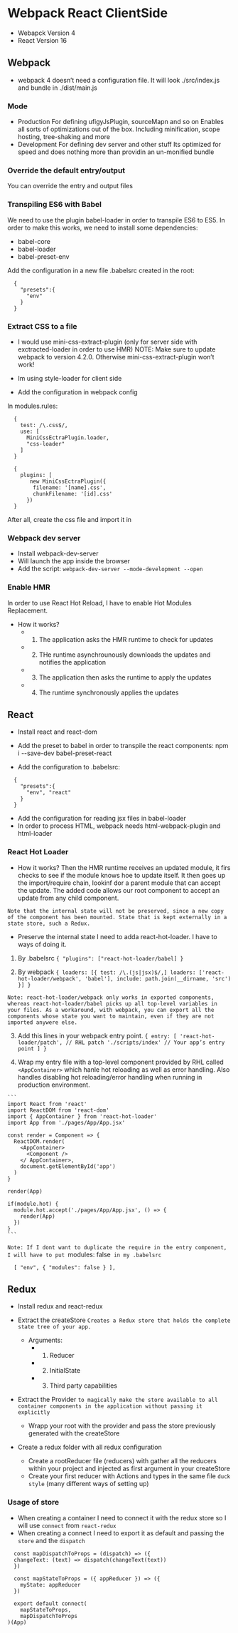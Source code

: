 # Webpack React ClientSide

- Webapck Version 4
- React Version 16

## Webpack

- webpack 4 doesn’t need a configuration file. It will look ./src/index.js and bundle in ./dist/main.js

### Mode
  - Production
    For defining ufigyJsPlugin, sourceMapn and so on
    Enables all sorts of optimizations out of the box. Including minification, scope hosting, tree-shaking and more
  - Development
    For defining dev server and other stuff
    Its optimized for speed and does nothing more than providin an un-monified bundle

### Override the default entry/output

  You can override the entry and output files

### Transpiling ES6 with Babel

  We need to use the plugin babel-loader in order to transpile ES6 to ES5. In order to make this works, we need to install some dependencies:
  - babel-core
  - babel-loader
  - babel-preset-env

  Add the configuration in a new file .babelsrc created in the root:

  ```
    {
      "presets":{
        "env"
      }
    }
  ```

### Extract CSS to a file

  - I would use mini-css-extract-plugin (only for server side with exctracted-loader in order to use HMR)
  NOTE: Make sure to update webpack to version 4.2.0. Otherwise mini-css-extract-plugin won’t work!

  - Im using style-loader for client side

  - Add the configuration in webpack config

   In modules.rules:

  ```
    {
      test: /\.css$/,
      use: [
        MiniCssEctraPlugin.loader,
        "css-loader"
      ]
    }
  ```

  ```
    {
      plugins: [
         new MiniCssEctraPlugin({
          filename: '[name].css',
          chunkFilename: '[id].css'
        })
    }
  ```

  After all, create the css file and import it in

### Webpack dev server

  - Install webpack-dev-server
  - Will launch the app inside the browser
  - Add the script: `webpack-dev-server --mode-development --open`

### Enable HMR

  In order to use React Hot Reload, I have to enable Hot Modules Replacement.

  - How it works?
    - 1. The application asks the HMR runtime to check for updates
    - 2. THe runtime asynchrounously downloads the updates and notifies the application
    - 3. The application then asks the runtime to apply the updates
    - 4. The runtime synchronously applies the updates

## React

  - Install react and react-dom
  - Add the preset to babel in order to transpile the react components: npm i --save-dev babel-preset-react

  - Add the configuration to .babelsrc:

  ```
    {
      "presets":{
        "env", "react"
      }
    }
  ```

  - Add the configuration for reading jsx files in babel-loader
  - In order to process HTML, webpack needs html-webpack-plugin and html-loader


  ### React Hot Loader

  - How it works?
  Then the HMR runtime receives an updated module, it firs checks to see if the module knows hoe to update itself. It then goes up the import/require chain, lookinf dor a parent module that can accept the update. The added code allows our root component to accept an update from any child component.

  `Note that the internal state will not be preserved, since a new copy of the component has been mounted. State that is kept externally in a state store, such a Redux.`

  - Preserve the internal state
  I need to adda react-hot-loader. I have to ways of doing it.
  1. By .babelsrc
    ```
    {
      "plugins": ["react-hot-loader/babel]
    }
    ```

  2. By webpack
    ```
    {
      loaders: [{
        test: /\.(js|jsx)$/,]
        loaders: ['react-hot-loader/webpack', 'babel'],
        include: path.join(__dirname, 'src')
      }]
    }
    ```

  `Note: react-hot-loader/webpack only works in exported components, whereas react-hot-loader/babel picks up all top-level variables in your files. As a workaround, with webpack, you can export all the components whose state you want to maintain, even if they are not imported anywere else.`

  3. Add this lines in your webpack entry point.
    ```
    {
      entry: [
        'react-hot-loader/patch', // RHL patch
      './scripts/index' // Your appʼs entry point
      ]
    }
    ```

  4. Wrap my entry file with a top-level component provided by RHL called `<AppContainer>` which hanle hot reloading as well as error handling. Also handles disabling hot reloading/error handling when running in production environment.

    ```
    import React from 'react'
    import ReactDOM from 'react-dom'
    import { AppContainer } from 'react-hot-loader'
    import App from './pages/App/App.jsx'

    const render = Component => {
      ReactDOM.render(
        <AppContainer>
          <Component />
        </ AppContainer>,
        document.getElementById('app')
      )
    }

    render(App)

    if(module.hot) {
      module.hot.accept('./pages/App/App.jsx', () => {
        render(App)
      })
    }
    ```

  `Note: If I dont want to duplicate the require in the entry component, I will have to put `modules: false` in my .babelsrc`

  ```
    [ "env", { "modules": false } ],
  ```

## Redux

- Install redux and react-redux
- Extract the createStore `Creates a Redux store that holds the complete state tree of your app.`
  - Arguments:
    - 1. Reducer
    - 2. InitialState
    - 3. Third party capabilities

- Extract the Provider `to magically make the store available to all container components in the application without passing it explicitly`
  - Wrapp your root with the provider and pass the store previously generated with the createStore

- Create a redux folder with all redux configuration
  - Create a rootReducer file (reducers) with gather all the reducers within your project and injected as first argument in your createStore
  - Create your first reducer with Actions and types in the same file `duck style` (many different ways of setting up)

### Usage of store

- When creating a container I need to connect it with the redux store so I will use `connect` from `react-redux`
- When creating a connect I need to export it as default and passing the `store` and the `dispatch`

```
  const mapDispatchToProps = (dispatch) => ({
  changeText: (text) => dispatch(changeText(text))
  })

  const mapStateToProps = ({ appReducer }) => ({
    myState: appReducer
  })

  export default connect(
    mapStateToProps,
    mapDispatchToProps
)(App)

```